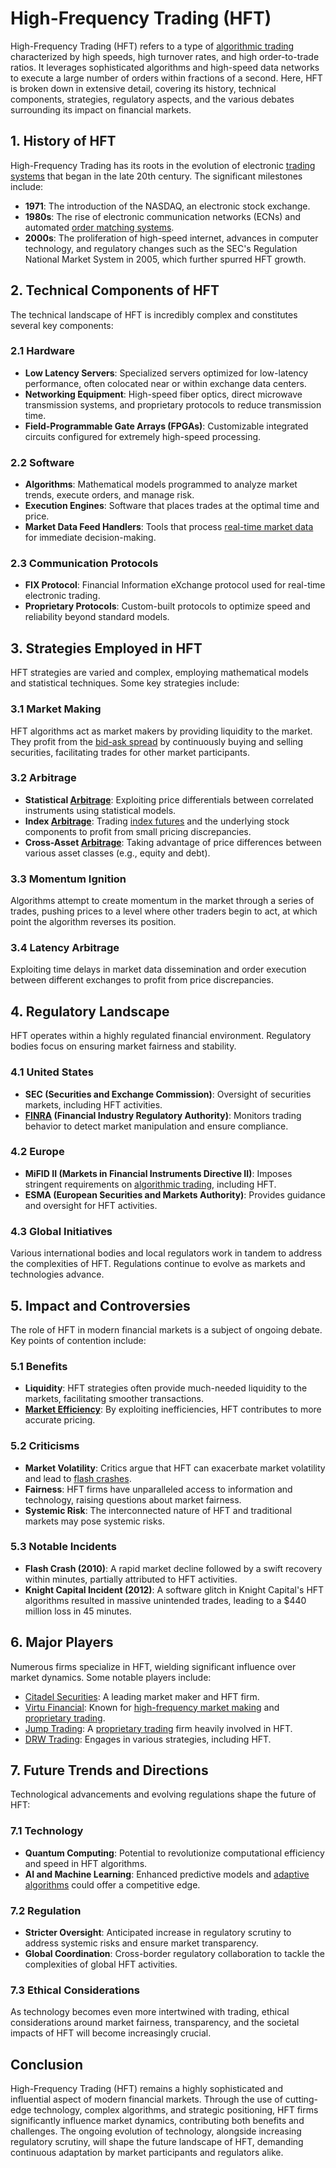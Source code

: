 # High-Frequency Trading (HFT)

High-Frequency Trading (HFT) refers to a type of [algorithmic trading](../a/algorithmic_trading.md) characterized by high speeds, high turnover rates, and high order-to-trade ratios. It leverages sophisticated algorithms and high-speed data networks to execute a large number of orders within fractions of a second. Here, HFT is broken down in extensive detail, covering its history, technical components, strategies, regulatory aspects, and the various debates surrounding its impact on financial markets.

## 1. History of HFT

High-Frequency Trading has its roots in the evolution of electronic [trading systems](../t/trading_systems.md) that began in the late 20th century. The significant milestones include:

- **1971**: The introduction of the NASDAQ, an electronic stock exchange.
- **1980s**: The rise of electronic communication networks (ECNs) and automated [order matching systems](../o/order_matching_systems.md).
- **2000s**: The proliferation of high-speed internet, advances in computer technology, and regulatory changes such as the SEC's Regulation National Market System in 2005, which further spurred HFT growth.

## 2. Technical Components of HFT

The technical landscape of HFT is incredibly complex and constitutes several key components:

### 2.1 Hardware

- **Low Latency Servers**: Specialized servers optimized for low-latency performance, often colocated near or within exchange data centers.
- **Networking Equipment**: High-speed fiber optics, direct microwave transmission systems, and proprietary protocols to reduce transmission time.
- **Field-Programmable Gate Arrays (FPGAs)**: Customizable integrated circuits configured for extremely high-speed processing.

### 2.2 Software

- **Algorithms**: Mathematical models programmed to analyze market trends, execute orders, and manage risk.
- **Execution Engines**: Software that places trades at the optimal time and price.
- **Market Data Feed Handlers**: Tools that process [real-time market data](../r/real-time_market_data.md) for immediate decision-making.

### 2.3 Communication Protocols

- **FIX Protocol**: Financial Information eXchange protocol used for real-time electronic trading.
- **Proprietary Protocols**: Custom-built protocols to optimize speed and reliability beyond standard models.

## 3. Strategies Employed in HFT

HFT strategies are varied and complex, employing mathematical models and statistical techniques. Some key strategies include:

### 3.1 Market Making

HFT algorithms act as market makers by providing liquidity to the market. They profit from the [bid-ask spread](../b/bid-ask_spread.md) by continuously buying and selling securities, facilitating trades for other market participants.

### 3.2 Arbitrage

- **Statistical [Arbitrage](../a/arbitrage.md)**: Exploiting price differentials between correlated instruments using statistical models.
- **Index [Arbitrage](../a/arbitrage.md)**: Trading [index futures](../i/index_futures.md) and the underlying stock components to profit from small pricing discrepancies.
- **Cross-Asset [Arbitrage](../a/arbitrage.md)**: Taking advantage of price differences between various asset classes (e.g., equity and debt).

### 3.3 Momentum Ignition

Algorithms attempt to create momentum in the market through a series of trades, pushing prices to a level where other traders begin to act, at which point the algorithm reverses its position.

### 3.4 Latency Arbitrage

Exploiting time delays in market data dissemination and order execution between different exchanges to profit from price discrepancies.

## 4. Regulatory Landscape

HFT operates within a highly regulated financial environment. Regulatory bodies focus on ensuring market fairness and stability.

### 4.1 United States

- **SEC (Securities and Exchange Commission)**: Oversight of securities markets, including HFT activities.
- **[FINRA](../f/finra.md) (Financial Industry Regulatory Authority)**: Monitors trading behavior to detect market manipulation and ensure compliance.

### 4.2 Europe

- **MiFID II (Markets in Financial Instruments Directive II)**: Imposes stringent requirements on [algorithmic trading](../a/algorithmic_trading.md), including HFT.
- **ESMA (European Securities and Markets Authority)**: Provides guidance and oversight for HFT activities.

### 4.3 Global Initiatives

Various international bodies and local regulators work in tandem to address the complexities of HFT. Regulations continue to evolve as markets and technologies advance.

## 5. Impact and Controversies

The role of HFT in modern financial markets is a subject of ongoing debate. Key points of contention include:

### 5.1 Benefits

- **Liquidity**: HFT strategies often provide much-needed liquidity to the markets, facilitating smoother transactions.
- **[Market Efficiency](../m/market_efficiency.md)**: By exploiting inefficiencies, HFT contributes to more accurate pricing.

### 5.2 Criticisms

- **Market Volatility**: Critics argue that HFT can exacerbate market volatility and lead to [flash crashes](../f/flash_crashes.md).
- **Fairness**: HFT firms have unparalleled access to information and technology, raising questions about market fairness.
- **Systemic Risk**: The interconnected nature of HFT and traditional markets may pose systemic risks.

### 5.3 Notable Incidents

- **Flash Crash (2010)**: A rapid market decline followed by a swift recovery within minutes, partially attributed to HFT activities.
- **Knight Capital Incident (2012)**: A software glitch in Knight Capital's HFT algorithms resulted in massive unintended trades, leading to a $440 million loss in 45 minutes.

## 6. Major Players

Numerous firms specialize in HFT, wielding significant influence over market dynamics. Some notable players include:

- [Citadel Securities](https://www.citadelsecurities.com/): A leading market maker and HFT firm.
- [Virtu Financial](https://www.virtu.com/): Known for [high-frequency market making](../h/high-frequency_market_making.md) and [proprietary trading](../p/proprietary_trading.md).
- [Jump Trading](https://www.jumptrading.com/): A [proprietary trading](../p/proprietary_trading.md) firm heavily involved in HFT.
- [DRW Trading](https://drw.com/): Engages in various strategies, including HFT.

## 7. Future Trends and Directions

Technological advancements and evolving regulations shape the future of HFT:

### 7.1 Technology

- **Quantum Computing**: Potential to revolutionize computational efficiency and speed in HFT algorithms.
- **AI and Machine Learning**: Enhanced predictive models and [adaptive algorithms](../a/adaptive_algorithms.md) could offer a competitive edge.

### 7.2 Regulation

- **Stricter Oversight**: Anticipated increase in regulatory scrutiny to address systemic risks and ensure market transparency.
- **Global Coordination**: Cross-border regulatory collaboration to tackle the complexities of global HFT activities.

### 7.3 Ethical Considerations

As technology becomes even more intertwined with trading, ethical considerations around market fairness, transparency, and the societal impacts of HFT will become increasingly crucial.

## Conclusion

High-Frequency Trading (HFT) remains a highly sophisticated and influential aspect of modern financial markets. Through the use of cutting-edge technology, complex algorithms, and strategic positioning, HFT firms significantly influence market dynamics, contributing both benefits and challenges. The ongoing evolution of technology, alongside increasing regulatory scrutiny, will shape the future landscape of HFT, demanding continuous adaptation by market participants and regulators alike.

